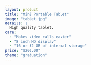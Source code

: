 ```yaml
---
layout: product
title: "Mini Portable Tablet"
image: "tablet.jpg"
details: |
  High quality tablet.
care:
  - "Makes video calls easier"
  - "8 inch HD display"
  - "16 or 32 GB of internal storage"
price: "$200.00"
theme: "graduation"
---
```

